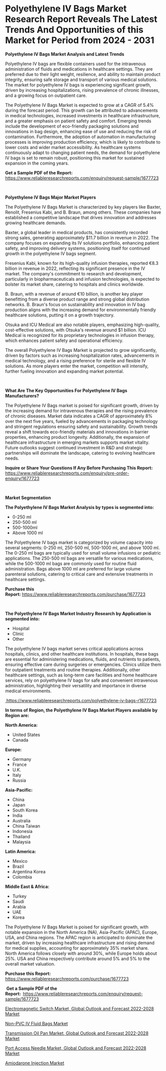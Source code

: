<p><h1>Polyethylene IV Bags Market Research Report Reveals The Latest Trends And Opportunities of this Market for Period from 2024 - 2031</h1></p><p><strong>Polyethylene IV Bags Market Analysis and Latest Trends</strong></p>
<p><p>Polyethylene IV bags are flexible containers used for the intravenous administration of fluids and medications in healthcare settings. They are preferred due to their light weight, resilience, and ability to maintain product integrity, ensuring safe storage and transport of various medical solutions. The market for polyethylene IV bags is experiencing significant growth, driven by increasing hospitalizations, rising prevalence of chronic illnesses, and a growing focus on outpatient care.</p><p>The Polyethylene IV Bags Market is expected to grow at a CAGR of 5.4% during the forecast period. This growth can be attributed to advancements in medical technologies, increased investments in healthcare infrastructure, and a greater emphasis on patient safety and comfort. Emerging trends include the development of eco-friendly packaging solutions and innovations in bag design, enhancing ease of use and reducing the risk of contamination. Furthermore, the adoption of automation in manufacturing processes is improving production efficiency, which is likely to contribute to lower costs and wider market accessibility. As healthcare systems continuously adapt to changing patient needs, the demand for polyethylene IV bags is set to remain robust, positioning this market for sustained expansion in the coming years.</p></p>
<p><strong>Get a Sample PDF of the Report:&nbsp;</strong> <a href="https://www.reliableresearchreports.com/enquiry/request-sample/1677723?utm_campaign=5&utm_medium=2&utm_source=Github&utm_content=ia&utm_term=14102024&utm_id=polyethylene-iv-bags">https://www.reliableresearchreports.com/enquiry/request-sample/1677723</a></p>
<p>&nbsp;</p>
<p><strong>Polyethylene IV Bags Major Market Players</strong></p>
<p><p>The Polyethylene IV Bags Market is characterized by key players like Baxter, Renolit, Fresenius Kabi, and B. Braun, among others. These companies have established a competitive landscape that drives innovation and addresses growing healthcare demands.</p><p>Baxter, a global leader in medical products, has consistently recorded strong sales, generating approximately $11.7 billion in revenue in 2022. The company focuses on expanding its IV solutions portfolio, enhancing patient safety, and improving delivery systems, positioning itself for continued growth in the polyethylene IV bags segment.</p><p>Fresenius Kabi, known for its high-quality infusion therapies, reported €8.3 billion in revenue in 2022, reflecting its significant presence in the IV market. The company's commitment to research and development, particularly in biopharmaceuticals and infusion technologies, is expected to bolster its market share, catering to hospitals and clinics worldwide.</p><p>B. Braun, with a revenue of around €10 billion, is another key player benefitting from a diverse product range and strong global distribution networks. B. Braun's focus on sustainability and innovation in IV bag production aligns with the increasing demand for environmentally friendly healthcare solutions, putting it on a growth trajectory.</p><p>Otsuka and ICU Medical are also notable players, emphasizing high-quality, cost-effective solutions, with Otsuka's revenue around $1 billion. ICU Medical is recognized for its proprietary technologies in infusion therapy, which enhances patient safety and operational efficiency.</p><p>The overall Polyethylene IV Bags Market is projected to grow significantly, driven by factors such as increasing hospitalization rates, advancements in medical technology, and a rising preference for sterile and flexible IV solutions. As more players enter the market, competition will intensify, further fueling innovation and expanding market potential.</p></p>
<p>&nbsp;</p>
<p><strong>What Are The Key Opportunities For Polyethylene IV Bags Manufacturers?</strong></p>
<p><p>The Polyethylene IV Bags market is poised for significant growth, driven by the increasing demand for intravenous therapies and the rising prevalence of chronic diseases. Market data indicates a CAGR of approximately 8% over the next five years, fueled by advancements in packaging technology and stringent regulations ensuring safety and sustainability. Growth trends reveal a shift towards eco-friendly materials and innovations in barrier properties, enhancing product longevity. Additionally, the expansion of healthcare infrastructure in emerging markets supports market vitality. Future outlooks suggest continued investment in R&D and strategic partnerships will dominate the landscape, catering to evolving healthcare needs.</p></p>
<p><strong>Inquire or Share Your Questions If Any Before Purchasing This Report:</strong> <a href="https://www.reliableresearchreports.com/enquiry/pre-order-enquiry/1677723?utm_campaign=5&utm_medium=2&utm_source=Github&utm_content=ia&utm_term=14102024&utm_id=polyethylene-iv-bags">https://www.reliableresearchreports.com/enquiry/pre-order-enquiry/1677723</a></p>
<p>&nbsp;</p>
<p><strong>Market Segmentation</strong></p>
<p><strong>The Polyethylene IV Bags Market Analysis by types is segmented into:</strong></p>
<p><ul><li>0-250 ml</li><li>250-500 ml</li><li>500-1000ml</li><li>Above 1000 ml</li></ul></p>
<p><p>The Polyethylene IV bags market is categorized by volume capacity into several segments: 0-250 ml, 250-500 ml, 500-1000 ml, and above 1000 ml. The 0-250 ml bags are typically used for small volume infusions or pediatric applications. The 250-500 ml bags are versatile for various medications, while the 500-1000 ml bags are commonly used for routine fluid administration. Bags above 1000 ml are preferred for large volume parenteral solutions, catering to critical care and extensive treatments in healthcare settings.</p></p>
<p><strong>Purchase this Report:&nbsp;</strong><a href="https://www.reliableresearchreports.com/purchase/1677723?utm_campaign=5&utm_medium=2&utm_source=Github&utm_content=ia&utm_term=14102024&utm_id=polyethylene-iv-bags">https://www.reliableresearchreports.com/purchase/1677723</a></p>
<p>&nbsp;</p>
<p><strong>The Polyethylene IV Bags Market Industry Research by Application is segmented into:</strong></p>
<p><ul><li>Hospital</li><li>Clinic</li><li>Other</li></ul></p>
<p><p>The polyethylene IV bags market serves critical applications across hospitals, clinics, and other healthcare institutions. In hospitals, these bags are essential for administering medications, fluids, and nutrients to patients, ensuring effective care during surgeries or emergencies. Clinics utilize them for outpatient treatments and routine therapies. Additionally, other healthcare settings, such as long-term care facilities and home healthcare services, rely on polyethylene IV bags for safe and convenient intravenous administration, highlighting their versatility and importance in diverse medical environments.</p></p>
<p><a href="https://www.reliableresearchreports.com/polyethylene-iv-bags-r1677723?utm_campaign=5&utm_medium=2&utm_source=Github&utm_content=ia&utm_term=14102024&utm_id=polyethylene-iv-bags">&nbsp;https://www.reliableresearchreports.com/polyethylene-iv-bags-r1677723</a></p>
<p><strong>In terms of Region, the Polyethylene IV Bags Market Players available by Region are:</strong></p>
<p>
    <p> <strong> North America: </strong>
        <ul>
            <li>United States</li>
            <li>Canada</li>
        </ul>
        </p> 
    <p> <strong> Europe: </strong>
        <ul>
            <li>Germany</li>
            <li>France</li>
            <li>U.K.</li>
            <li>Italy</li>
            <li>Russia</li>
        </ul>
        </p> 
    <p> <strong> Asia-Pacific: </strong>
        <ul>
            <li>China</li>
            <li>Japan</li>
            <li>South Korea</li>
            <li>India</li>
            <li>Australia</li>
            <li>China Taiwan</li>
            <li>Indonesia</li>
            <li>Thailand</li>
            <li>Malaysia</li>
        </ul>
        </p> 
    <p> <strong> Latin America: </strong>
        <ul>
            <li>Mexico</li>
            <li>Brazil</li>
            <li>Argentina Korea</li>
            <li>Colombia</li>
        </ul>
        </p> 
    <p> <strong> Middle East & Africa: </strong>
        <ul>
            <li>Turkey</li>
            <li>Saudi</li>
            <li>Arabia</li>
            <li>UAE</li>
            <li>Korea</li>
        </ul>
    </p>
    </p>
<p><p>The Polyethylene IV Bags Market is poised for significant growth, with notable expansion in the North America (NA), Asia-Pacific (APAC), Europe, USA, and China regions. The APAC region is anticipated to dominate the market, driven by increasing healthcare infrastructure and rising demand for medical supplies, accounting for approximately 35% market share. North America follows closely with around 30%, while Europe holds about 25%. USA and China respectively contribute around 5% and 5% to the overall market valuation.</p></p>
<p><strong>Purchase this Report: </strong><a href="https://www.reliableresearchreports.com/purchase/1677723?utm_campaign=5&utm_medium=2&utm_source=Github&utm_content=ia&utm_term=14102024&utm_id=polyethylene-iv-bags">https://www.reliableresearchreports.com/purchase/1677723</a></p>
<p>&nbsp;<strong>Get a Sample PDF of the Report:&nbsp;&nbsp;</strong><a href="https://www.reliableresearchreports.com/enquiry/request-sample/1677723?utm_campaign=5&utm_medium=2&utm_source=Github&utm_content=ia&utm_term=14102024&utm_id=polyethylene-iv-bags">https://www.reliableresearchreports.com/enquiry/request-sample/1677723</a></p>
<p><strong></strong></p>
<p><p><a href="https://www.linkedin.com/pulse/evolution-electromagnetic-switch-market-global-outlook-forecast-wrdmf?trk=public_post_embed_feed-article-content&utm_campaign=5&utm_medium=2&utm_source=Github&utm_content=ia&utm_term=14102024&utm_id=polyethylene-iv-bags">Electromagnetic Switch Market, Global Outlook and Forecast 2022-2028 Market</a></p><p><a href="https://github.com/FlorianWolf90/Market-Research-Report-List-1/blob/main/non-pvc-iv-fluid-bags-market.md?utm_campaign=5&utm_medium=2&utm_source=Github&utm_content=ia&utm_term=14102024&utm_id=polyethylene-iv-bags">Non-PVC IV Fluid Bags Market</a></p><p><a href="https://www.linkedin.com/pulse/global-transmission-oil-pan-market-outlook-forecast-2022-2028-mwymf?trk=public_post_embed_feed-article-content&utm_campaign=5&utm_medium=2&utm_source=Github&utm_content=ia&utm_term=14102024&utm_id=polyethylene-iv-bags">Transmission Oil Pan Market, Global Outlook and Forecast 2022-2028 Market</a></p><p><a href="https://www.linkedin.com/pulse/port-access-needle-market-global-outlook-forecast-2022-2028-consolidation-oazgf?trk=public_post_embed_feed-article-content&utm_campaign=5&utm_medium=2&utm_source=Github&utm_content=ia&utm_term=14102024&utm_id=polyethylene-iv-bags">Port Access Needle Market, Global Outlook and Forecast 2022-2028 Market</a></p><p><a href="https://github.com/NargisHussain75/Market-Research-Report-List-1/blob/main/amiodarone-injection-market.md?utm_campaign=5&utm_medium=2&utm_source=Github&utm_content=ia&utm_term=14102024&utm_id=polyethylene-iv-bags">Amiodarone Injection Market</a></p></p>